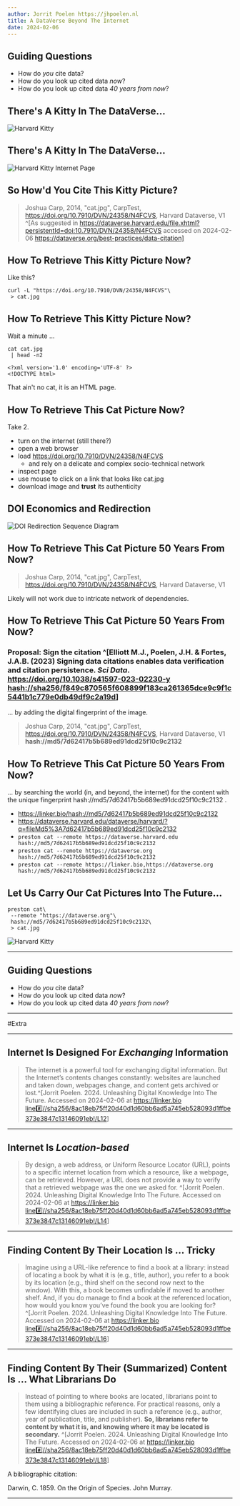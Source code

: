 ```yaml
---
author: Jorrit Poelen https://jhpoelen.nl
title: A DataVerse Beyond The Internet
date: 2024-02-06
---
```


## Guiding Questions

 * How do *you* cite data?
 * How do you look up cited data *now*?
 * How do you look up cited data *40 years from now*?

## There's A Kitty In The DataVerse...

![Harvard Kitty](img/cat.jpg)

## There's A Kitty In The DataVerse...

![Harvard Kitty Internet Page](img/harvard-cat-2024-02-06.png)

## So How'd You Cite This Kitty Picture?

> Joshua Carp, 2014, "cat.jpg", CarpTest, https://doi.org/10.7910/DVN/24358/N4FCVS, Harvard Dataverse, V1 ^[As suggested in https://dataverse.harvard.edu/file.xhtml?persistentId=doi:10.7910/DVN/24358/N4FCVS accessed on 2024-02-06 https://dataverse.org/best-practices/data-citation]


## How To Retrieve This Kitty Picture Now?

Like this?

```
curl -L "https://doi.org/10.7910/DVN/24358/N4FCVS"\
 > cat.jpg 
```

## How To Retrieve This Kitty Picture Now?

Wait a minute ...

```
cat cat.jpg
 | head -n2
```

```{ .html }
<?xml version='1.0' encoding='UTF-8' ?>
<!DOCTYPE html>
```

That ain't no cat, it is an HTML page.

## How To Retrieve This Cat Picture Now?

Take 2. 

 * turn on the internet (still there?)
 * open a web browser
 * load https://doi.org/10.7910/DVN/24358/N4FCVS
   * and rely on a delicate and complex socio-technical network 
 * inspect page
 * use mouse to click on a link that looks like cat.jpg
 * download image and **trust** its authenticity

## DOI Economics and Redirection

![DOI Redirection Sequence Diagram](img/doi-redirection.png)

## How To Retrieve This Cat Picture 50 Years From Now?

> Joshua Carp, 2014, "cat.jpg", CarpTest, https://doi.org/10.7910/DVN/24358/N4FCVS, Harvard Dataverse, V1

Likely will not work due to intricate network of dependencies.

## How To Retrieve This Cat Picture 50 Years From Now?

### Proposal: Sign the citation ^[Elliott M.J., Poelen, J.H. & Fortes, J.A.B. (2023) Signing data citations enables data verification and citation persistence. *Sci Data*. https://doi.org/10.1038/s41597-023-02230-y [hash://sha256/f849c870565f608899f183ca261365dce9c9f1c5441b1c779e0db49df9c2a19d](https://linker.bio/hash://sha256/f849c870565f608899f183ca261365dce9c9f1c5441b1c779e0db49df9c2a19d)] 

... by adding the digital fingerprint of the image.

> Joshua Carp, 2014, "cat.jpg", CarpTest, https://doi.org/10.7910/DVN/24358/N4FCVS, Harvard Dataverse, V1 **hash://md5/7d62417b5b689ed91dcd25f10c9c2132**

## How To Retrieve This Cat Picture 50 Years From Now?


... by searching the world (in, and beyond, the internet) for the content with the unique fingerprint hash://md5/7d62417b5b689ed91dcd25f10c9c2132 .

 * https://linker.bio/hash://md5/7d62417b5b689ed91dcd25f10c9c2132
 * https://dataverse.harvard.edu/dataverse/harvard/?q=fileMd5%3A7d62417b5b689ed91dcd25f10c9c2132
 * ```preston cat --remote https://dataverse.harvard.edu hash://md5/7d62417b5b689ed91dcd25f10c9c2132```
 * ```preston cat --remote https://dataverse.org hash://md5/7d62417b5b689ed91dcd25f10c9c2132```
 * ```preston cat --remote https://linker.bio,https://dataverse.org hash://md5/7d62417b5b689ed91dcd25f10c9c2132```
 
## Let Us Carry Our Cat Pictures Into The Future...

```
preston cat\
 --remote "https://dataverse.org"\
 hash://md5/7d62417b5b689ed91dcd25f10c9c2132\
 > cat.jpg
```

![Harvard Kitty](img/cat.jpg)

---

## Guiding Questions

 * How do *you* cite data?
 * How do you look up cited data *now*?
 * How do you look up cited data *40 years from now*?

---

#Extra

---

## Internet Is Designed For *Exchanging* Information 

> The internet is a powerful tool for exchanging digital information. But the Internet’s contents changes constantly: websites are launched and taken down, webpages change, and content gets archived or lost.^[Jorrit Poelen. 2024. Unleashing Digital Knowledge Into The Future. Accessed on 2024-02-06 at https://linker.bio [line:hash://sha256/8ac18eb75ff20d40d1d60bb6ad5a745eb528093d1ffbe373e3847c13146091eb!/L12](https://linker.bio/line:hash://sha256/8ac18eb75ff20d40d1d60bb6ad5a745eb528093d1ffbe373e3847c13146091eb!/L12)]

---

## Internet Is *Location-based*

> By design, a web address, or Uniform Resource Locator (URL), points to a specific internet location from which a resource, like a webpage, can be retrieved. However, a URL does not provide a way to verify that a retrieved webpage was the one we asked for. ^[Jorrit Poelen. 2024. Unleashing Digital Knowledge Into The Future. Accessed on 2024-02-06 at https://linker.bio [line:hash://sha256/8ac18eb75ff20d40d1d60bb6ad5a745eb528093d1ffbe373e3847c13146091eb!/L14](https://linker.bio/line:hash://sha256/8ac18eb75ff20d40d1d60bb6ad5a745eb528093d1ffbe373e3847c13146091eb!/L14)]

---

## Finding Content By Their Location Is ... Tricky

> Imagine using a URL-like reference to find a book at a library: instead of locating a book by what it is (e.g., title, author), you refer to a book by its location (e.g., third shelf on the second row next to the window). With this, a book becomes unfindable if moved to another shelf. And, if you do manage to find a book at the referenced location, how would you know you’ve found the book you are looking for? ^[Jorrit Poelen. 2024. Unleashing Digital Knowledge Into The Future. Accessed on 2024-02-06 at https://linker.bio [line:hash://sha256/8ac18eb75ff20d40d1d60bb6ad5a745eb528093d1ffbe373e3847c13146091eb!/L16](https://linker.bio/line:hash://sha256/8ac18eb75ff20d40d1d60bb6ad5a745eb528093d1ffbe373e3847c13146091eb!/L16)]


---

## Finding Content By Their (Summarized) Content Is ... What Librarians Do

> Instead of pointing to where books are located, librarians point to them using a bibliographic reference. For practical reasons, only a few identifying clues are included in such a reference (e.g., author, year of publication, title, and publisher). **So, librarians refer to content by what it is, and knowing where it may be located is secondary.** ^[Jorrit Poelen. 2024. Unleashing Digital Knowledge Into The Future. Accessed on 2024-02-06 at https://linker.bio [line:hash://sha256/8ac18eb75ff20d40d1d60bb6ad5a745eb528093d1ffbe373e3847c13146091eb!/L18](https://linker.bio/line:hash://sha256/8ac18eb75ff20d40d1d60bb6ad5a745eb528093d1ffbe373e3847c13146091eb!/L18)]


A bibliographic citation:

Darwin, C. 1859. On the Origin of Species. John Murray.

---


